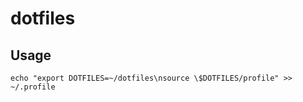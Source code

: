 # dotfiles

## Usage

```
echo "export DOTFILES=~/dotfiles\nsource \$DOTFILES/profile" >> ~/.profile
```
